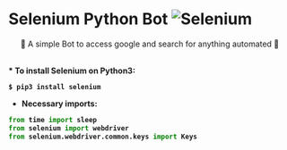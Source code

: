 # Selenium Python Bot                                                         ![Selenium](https://img.shields.io/pypi/v/selenium?label=selenium&style=flat-square)

<p align="center"> 🤖 A simple Bot to access google and search for anything automated 🐍 </p>
 <br>



 <b>
* To install Selenium on Python3:
 <b>
 
 
 ```terminal
 $ pip3 install selenium
```
* Necessary imports:

```Python
from time import sleep
from selenium import webdriver
from selenium.webdriver.common.keys import Keys

```
<br>


